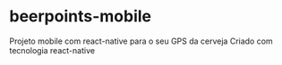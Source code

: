 # beerpoints-mobile
Projeto mobile com react-native para o seu GPS da cerveja
Criado com tecnologia react-native
